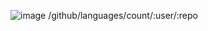 ![image](https://github.com/YJ-928/Yash_B_Joshi-Portfolio/assets/68319416/7f9abc44-e596-4742-a2e2-d532773f309c)
/github/languages/count/:user/:repo

